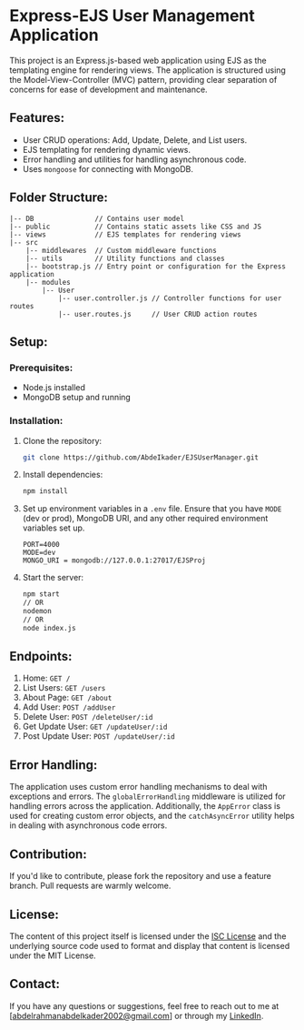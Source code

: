 # Express-EJS User Management Application

This project is an Express.js-based web application using EJS as the templating engine for rendering views. The application is structured using the Model-View-Controller (MVC) pattern, providing clear separation of concerns for ease of development and maintenance.

## Features:

- User CRUD operations: Add, Update, Delete, and List users.
- EJS templating for rendering dynamic views.
- Error handling and utilities for handling asynchronous code.
- Uses `mongoose` for connecting with MongoDB.

## Folder Structure:

```
|-- DB               // Contains user model
|-- public           // Contains static assets like CSS and JS
|-- views            // EJS templates for rendering views
|-- src
    |-- middlewares  // Custom middleware functions
    |-- utils        // Utility functions and classes
    |-- bootstrap.js // Entry point or configuration for the Express application
    |-- modules
        |-- User     
            |-- user.controller.js // Controller functions for user routes
            |-- user.routes.js     // User CRUD action routes
```

## Setup:

### Prerequisites:

- Node.js installed
- MongoDB setup and running

### Installation:

1. Clone the repository:

   ```bash
   git clone https://github.com/AbdeIkader/EJSUserManager.git
   ```

2. Install dependencies:

   ```bash
   npm install
   ```

3. Set up environment variables in a `.env` file. Ensure that you have `MODE` (dev or prod), MongoDB URI, and any other required environment variables set up.

    ```
    PORT=4000
    MODE=dev
    MONGO_URI = mongodb://127.0.0.1:27017/EJSProj
    ```

4. Start the server:

   ```bash
   npm start
   // OR
   nodemon
   // OR
   node index.js
   ```

## Endpoints:

1. Home: `GET /`
2. List Users: `GET /users`
3. About Page: `GET /about`
4. Add User: `POST /addUser`
5. Delete User: `POST /deleteUser/:id`
6. Get Update User: `GET /updateUser/:id`
7. Post Update User: `POST /updateUser/:id`

## Error Handling:

The application uses custom error handling mechanisms to deal with exceptions and errors. The `globalErrorHandling` middleware is utilized for handling errors across the application. Additionally, the `AppError` class is used for creating custom error objects, and the `catchAsyncError` utility helps in dealing with asynchronous code errors.

## Contribution:

If you'd like to contribute, please fork the repository and use a feature branch. Pull requests are warmly welcome.

## License:

The content of this project itself is licensed under the [ISC License](https://opensource.org/licenses/ISC) and the underlying source code used to format and display that content is licensed under the MIT License.

## Contact:

If you have any questions or suggestions, feel free to reach out to me at [abdelrahmanabdelkader2002@gmail.com] or through my [LinkedIn](https://www.linkedin.com/in/abdelrahman-abdelkader-259781215/).
